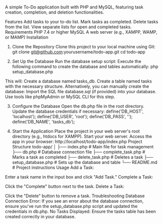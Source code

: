 A simple To-Do application built with PHP and MySQL, featuring task creation, completion, and deletion functionalities.

Features
Add tasks to your to-do list.
Mark tasks as completed.
Delete tasks from the list.
View separate lists for open and completed tasks.
Requirements
PHP 7.4 or higher
MySQL
A web server (e.g., XAMPP, WAMP, or MAMP)
Installation

1. Clone the Repository
Clone this project to your local machine using Git:
git clone git@github.com:yourusername/todo-app.git
cd todo-app

3. Set Up the Database
Run the database setup script: Execute the following command to create the database and tables automatically:
php setup_database.php

This will:
Create a database named tasks_db.
Create a table named tasks with the necessary structure.
Alternatively, you can manually create the database:
Import the SQL file database.sql (if provided) into your database.
Use tools like phpMyAdmin or MySQL CLI for this step.

3. Configure the Database
Open the db.php file in the root directory.
Update the database credentials if necessary:
define('DB_HOST', 'localhost');
define('DB_USER', 'root');
define('DB_PASS', '');
define('DB_NAME', 'tasks_db');

5. Start the Application
Place the project in your web server's root directory (e.g., htdocs for XAMPP).
Start your web server.
Access the app in your browser:
http://localhost/todo-app/index.php
Project Structure
todo-app/
│
├── index.php               # Main file for task management
├── db.php                  # Database connection file
├── complete_task.php       # Marks a task as completed
├── delete_task.php         # Deletes a task
├── setup_database.php      # Sets up the database and table
└── README.md               # Project instructions
Usage
Add a Task:

Enter a task name in the input box and click "Add Task."
Complete a Task:

Click the "Complete" button next to the task.
Delete a Task:

Click the "Delete" button to remove a task.
Troubleshooting
Database Connection Error: If you see an error about the database connection, ensure you've run the setup_database.php script and updated the credentials in db.php.
No Tasks Displayed: Ensure the tasks table has been created correctly in your database.
